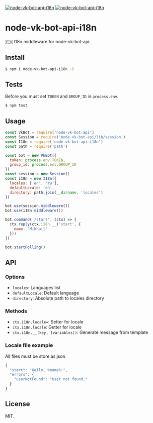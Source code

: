 [![node-vk-bot-api-i18n](https://img.shields.io/npm/v/node-vk-bot-api-i18n.svg?style=flat-square)](https://www.npmjs.com/package/node-vk-bot-api-i18n/)
[![node-vk-bot-api-i18n](https://img.shields.io/badge/code%20style-standard-brightgreen.svg?style=flat-square)](http://standardjs.com/)

# node-vk-bot-api-i18n

🇪🇺 I18n middleware for node-vk-bot-api.

## Install

```sh
$ npm i node-vk-bot-api-i18n -S
```

## Tests

Before you must set `TOKEN` and `GROUP_ID` in `process.env`.

```sh
$ npm test
```

## Usage

```js
const VkBot = require('node-vk-bot-api')
const Session = require('node-vk-bot-api/lib/session')
const I18n = require('node-vk-bot-api-i18n')
const path = require('path')

const bot = new VkBot({
  token: process.env.TOKEN,
  group_id: process.env.GROUP_ID
})
const session = new Session()
const i18n = new I18n({
  locales: ['en', 'ru'],
  defaultLocale: 'en',
  directory: path.join(__dirname, 'locales')
})

bot.use(session.middleware())
bot.use(i18n.middleware())

bot.command('/start', (ctx) => {
  ctx.reply(ctx.i18n.__('start', {
    name: 'Mikhail'
  }))
})

bot.startPolling()
```

## API

### Options

* `locales`: Languages list
* `defaultLocale`: Default language
* `directory`: Absolute path to locales directory

### Methods

* `ctx.i18n.locale=`: Setter for locale
* `ctx.i18n.locale`: Getter for locale
* `ctx.i18n.__(key, [variables])`: Generate message from template

### Locale file example

All files must be store as json.

```js
{
  "start": "Hello, %name%!",
  "errors": {
    "userNotFound": "User not found."
  }
}
```

## License

MIT.
